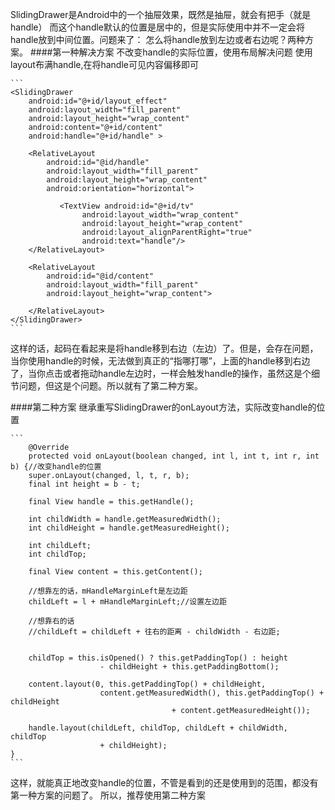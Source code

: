 SlidingDrawer是Android中的一个抽屉效果，既然是抽屉，就会有把手（就是handle）
而这个handle默认的位置是居中的，但是实际使用中并不一定会将handle放到中间位置。问题来了：
怎么将handle放到左边或者右边呢？两种方案。
####第一种解决方案
不改变handle的实际位置，使用布局解决问题
使用layout布满handle,在将handle可见内容偏移即可

	```
	<SlidingDrawer
        android:id="@+id/layout_effect"
        android:layout_width="fill_parent"
        android:layout_height="wrap_content"
        android:content="@+id/content"
        android:handle="@+id/handle" >

        <RelativeLayout
            android:id="@id/handle"
            android:layout_width="fill_parent"
            android:layout_height="wrap_content"
            android:orientation="horizontal">
            
	           <TextView android:id="@+id/tv"
		            android:layout_width="wrap_content"
		            android:layout_height="wrap_content"
					android:layout_alignParentRight="true"
		            android:text="handle"/>
        </RelativeLayout>
		
		<RelativeLayout
            android:id="@id/content"
            android:layout_width="fill_parent"
            android:layout_height="wrap_content">
            
        </RelativeLayout>
	</SlidingDrawer>
	```

这样的话，起码在看起来是将handle移到右边（左边）了。但是，会存在问题，当你使用handle的时候，无法做到真正的“指哪打哪”，上面的handle移到右边了，当你点击或者拖动handle左边时，一样会触发handle的操作，虽然这是个细节问题，但这是个问题。所以就有了第二种方案。

####第二种方案
继承重写SlidingDrawer的onLayout方法，实际改变handle的位置

	```
	    @Override
    	protected void onLayout(boolean changed, int l, int t, int r, int b) {//改变handle的位置
    	super.onLayout(changed, l, t, r, b);
    	final int height = b - t;

        final View handle = this.getHandle();

        int childWidth = handle.getMeasuredWidth();
        int childHeight = handle.getMeasuredHeight();

        int childLeft;
        int childTop;

        final View content = this.getContent();

		//想靠左的话，mHandleMarginLeft是左边距
		childLeft = l + mHandleMarginLeft;//设置左边距

		//想靠右的话
        //childLeft = childLeft + 往右的距离 - childWidth - 右边距;


        childTop = this.isOpened() ? this.getPaddingTop() : height
                        - childHeight + this.getPaddingBottom();

        content.layout(0, this.getPaddingTop() + childHeight,
                        content.getMeasuredWidth(), this.getPaddingTop() + childHeight
                                        + content.getMeasuredHeight());

        handle.layout(childLeft, childTop, childLeft + childWidth, childTop
                        + childHeight);
    }
	```

这样，就能真正地改变handle的位置，不管是看到的还是使用到的范围，都没有第一种方案的问题了。
所以，推荐使用第二种方案

